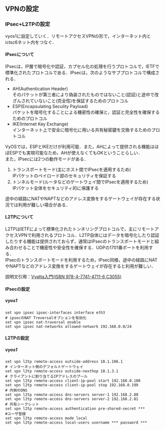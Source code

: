 ## VPNの設定
### IPsec+L2TPの設定
vyos1に設定していく．リモートアクセスVPNの形で，インターネット内とictsc6ネット内をつなぐ．
#### IPsecについて
IPsecは，IP層で暗号化や認証，カプセル化の処理を行うプロトコルで，IETFで標準化されたプロトコルである．IPsecは，次のようなサブプロトコルで構成される．

- AH(Authentication Header)  
そのパケットが第三者により偽装されたものではないこと(認証)と途中で改ざんされていないこと(完全性)を保証するためのプロトコル
- ESP(Encapsulating Seculity Payload)  
パケットを暗号化することによる機密性の確保と，認証と完全性を確保するためのプロトコル
- IKE(Internet Key Exchange)  
インターネット上で安全に暗号化に用いる共有秘密鍵を交換するためのプロトコル

VyOSでは，ESPとIKEだけが利用可能．また，AHによって提供される機能はほぼESPでも実現可能なため，AHが使えなくてもOKということらしい．  
また，IPsecには2つの動作モードがある．

1. トランスポートモード(主にホスト間でIPsecを適用するため)  
IPパケットのペイロード部のセキュリティを保証する
2. トンネルモード(ルータなどのゲートウェイ間でIPsecを適用するため)  
IPパケット全体をセキュリティ的に保護する

途中の経路にNATやNAPTなどのアドレス変換をするゲートウェイが存在する状況では利用が難しい場合がある．

#### L2TPについて
L2TPはIETFによって標準化されたトンネリングプロトコルで，主にリモートアクセスVPNで利用されるプロトコル．L2TP自体にはデータを暗号化したり認証したりする機能は提供されておらず，通常はIPsecのトランスポートモードと組み合わせることで機密性や安全性を確保する．UDPの1701番ポートを利用する．  
IPsecのトランスポートモードを利用するため，IPsec同様，途中の経路にNATやNAPTなどのアドレス変換をするゲートウェイが存在すると利用が難しい．  

説明文引用：[Vyatta入門(ISBN 978-4-7741-4711-6 C3055)](http://gihyo.jp/book/2011/978-4-7741-4711-6)

#### IPsecの設定

##### vyos1
```
set vpn ipsec ipsec-interfaces interface eth3
# ipsecのNAT Treversalオプションを有効化
set vpn ipsec nat-traversal enable
set vpn ipsec nat-networks allowed-network 192.168.0.0/24
```

#### L2TPの設定

##### vyos1
```
set vpn l2tp remote-access outside-address 10.1.106.1
# インターネット側のデフォルトゲートウェイ
set vpn l2tp remote-access outside-nexthop 10.1.3.1
# クライアントに割り当てるIPアドレスのプール
set vpn l2tp remote-access client-ip-pool start 192.168.0.100
set vpn l2tp remote-access client-ip-pool stop 192.168.0.199
# 内側のDNS
set vpn l2tp remote-access dns-servers server-1 192.168.2.80
set vpn l2tp remote-access dns-servers server-2 192.168.2.81
# 共有シークレット
set vpn l2tp remote-access authentication pre-shared-secret ***
#ユーザ登録
set vpn l2tp remote-access mode local
set vpn l2tp remote-access local-users username *** password ***
```



